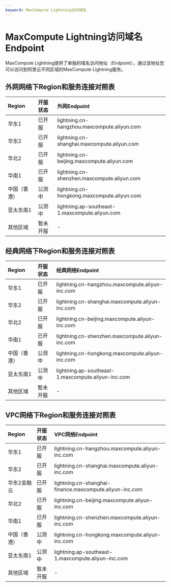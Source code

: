 ```yaml
---
keyword: MaxCompute Lightning访问域名
---
```


# MaxCompute Lightning访问域名Endpoint

MaxCompute Lightning提供了单独的域名访问地址（Endpoint），通过该地址您可以访问到阿里云不同区域的MaxCompute Lightning服务。

## 外网网络下Region和服务连接对照表

|Region|开服状态|外网Endpoint|
|:-----|:---|:---------|
|华东1|已开服|lightning.cn-hangzhou.maxcompute.aliyun.com|
|华东2|已开服|lightning.cn-shanghai.maxcompute.aliyun.com|
|华北2|已开服|lightning.cn-beijing.maxcompute.aliyun.com|
|华南1|已开服|lightning.cn-shenzhen.maxcompute.aliyun.com|
|中国（香港）|公测中|lightning.cn-hongkong.maxcompute.aliyun.com|
|亚太东南1|公测中|lightning.ap-southeast-1.maxcompute.aliyun.com|
|其他区域|暂未开服|-|

## 经典网络下Region和服务连接对照表

|Region|开服状态|经典网络Endpoint|
|:-----|:---|:-----------|
|华东1|已开服|lightning.cn-hangzhou.maxcompute.aliyun-inc.com|
|华东2|已开服|lightning.cn-shanghai.maxcompute.aliyun-inc.com|
|华北2|已开服|lightning.cn-beijing.maxcompute.aliyun-inc.com|
|华南1|已开服|lightning.cn-shenzhen.maxcompute.aliyun-inc.com|
|中国（香港）|公测中|lightning.cn-hongkong.maxcompute.aliyun-inc.com|
|亚太东南1|公测中|lightning.ap-southeast-1.maxcompute.aliyun-inc.com|
|其他区域|暂未开服|-|

## VPC网络下Region和服务连接对照表

|Region|开服状态|VPC网络Endpoint|
|:-----|:---|:------------|
|华东1|已开服|lightning.cn-hangzhou.maxcompute.aliyun-inc.com|
|华东2|已开服|lightning.cn-shanghai.maxcompute.aliyun-inc.com|
|华东2金融云|已开服|lightning.cn-shanghai-finance.maxcompute.aliyun-inc.com|
|华北2|已开服|lightning.cn-beijing.maxcompute.aliyun-inc.com|
|华南1|已开服|lightning.cn-shenzhen.maxcompute.aliyun-inc.com|
|中国（香港）|公测中|lightning.cn-hongkong.maxcompute.aliyun-inc.com|
|亚太东南1|公测中|lightning.ap-southeast-1.maxcompute.aliyun-inc.com|
|其他区域|暂未开服|-|

